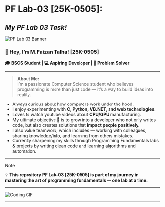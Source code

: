 # **PF Lab-03 [25K-0505]**:
## ***My PF Lab 03 Task!***
![PF Lab 03 Banner](https://img.shields.io/badge/PF%20Lab--03-Programming%20Fundamentals-blue?style=for-the-badge&logo=c)

### 👋 Hey, I’m M.Faizan Talha! [25K-0505]
   **🎓 BSCS Student | 💻 Aspiring Developer | 🚀 Problem Solver**

---

> **About Me:**  
I’m a passionate Computer Science student who believes programming is more than just code — it’s a way to build ideas into reality.

- Always curious about how computers work under the hood.  
- I enjoy experimenting with **C, Python, VB.NET, and web technologies**.
- Loves to watch youtube videos about **CPU/GPU** manufacturing.
- My ultimate objective 🎯 is to grow into a developer who not only writes code, but also creates solutions that **impact people positively**.
- I also value teamwork, which includes — working with colleagues, sharing knowledge/info, and learning from others mistakes.  
- Currently sharpening my skills through Programming Fundamentals labs & projects by writing clean code and learning algorithms and automation.

---

> [!NOTE]  
> 💡 **This repository PF Lab-03 [25K-0505] is part of my journey in mastering the art of programming fundamentals — one lab at a time.**

---
![Coding GIF](https://media.giphy.com/media/qgQUggAC3Pfv687qPC/giphy.gif)

---

